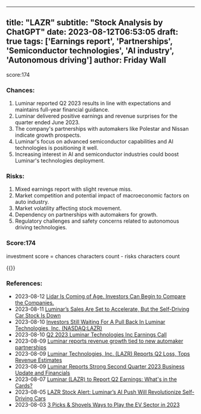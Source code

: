 
---
title: "LAZR"
subtitle: "Stock Analysis by ChatGPT"
date: 2023-08-12T06:53:05
draft: true
tags: ['Earnings report', 'Partnerships', 'Semiconductor technologies', 'AI industry', 'Autonomous driving']
author: Friday Wall
---

score:174
### Chances:
1. Luminar reported Q2 2023 results in line with expectations and maintains full-year financial guidance.
2. Luminar delivered positive earnings and revenue surprises for the quarter ended June 2023.
3. The company's partnerships with automakers like Polestar and Nissan indicate growth prospects.
4. Luminar's focus on advanced semiconductor capabilities and AI technologies is positioning it well.
5. Increasing interest in AI and semiconductor industries could boost Luminar's technologies deployment.
### Risks:
1. Mixed earnings report with slight revenue miss.
2. Market competition and potential impact of macroeconomic factors on auto industry.
3. Market volatility affecting stock movement.
4. Dependency on partnerships with automakers for growth.
5. Regulatory challenges and safety concerns related to autonomous driving technologies.
### Score:174
investment score = chances characters count - risks characters count

{{<tradingview symbol="NASDAQ:LAZR">}}
### References:
- 2023-08-12 [Lidar Is Coming of Age. Investors Can Begin to Compare the Companies.](https://finance.yahoo.com/m/c1a99d6c-8a82-3ce9-9872-4d91b7adc84b/lidar-is-coming-of-age..html?.tsrc=rss)
- 2023-08-11 [Luminar’s Sales Are Set to Accelerate, But the Self-Driving Car Stock Is Down](https://finance.yahoo.com/m/b6030b8e-ed97-34c1-843d-85f761b916be/luminar%E2%80%99s-sales-are-set-to.html?.tsrc=rss)
- 2023-08-10 [Investors Still Waiting For A Pull Back In Luminar Technologies, Inc. (NASDAQ:LAZR)](https://finance.yahoo.com/news/investors-still-waiting-pull-back-121223861.html?.tsrc=rss)
- 2023-08-10 [Q2 2023 Luminar Technologies Inc Earnings Call](https://finance.yahoo.com/news/q2-2023-luminar-technologies-inc-162248730.html?.tsrc=rss)
- 2023-08-09 [Luminar reports revenue growth tied to new automaker partnerships](https://finance.yahoo.com/video/luminar-reports-revenue-growth-tied-144913739.html?.tsrc=rss)
- 2023-08-09 [Luminar Technologies, Inc. (LAZR) Reports Q2 Loss, Tops Revenue Estimates](https://finance.yahoo.com/news/luminar-technologies-inc-lazr-reports-213018601.html?.tsrc=rss)
- 2023-08-09 [Luminar Reports Strong Second Quarter 2023 Business Update and Financials](https://finance.yahoo.com/news/luminar-reports-strong-second-quarter-200100983.html?.tsrc=rss)
- 2023-08-07 [Luminar (LAZR) to Report Q2 Earnings: What's in the Cards?](https://finance.yahoo.com/news/luminar-lazr-report-q2-earnings-153000132.html?.tsrc=rss)
- 2023-08-05 [LAZR Stock Alert: Luminar’s AI Push Will Revolutionize Self-Driving Cars](https://finance.yahoo.com/news/lazr-stock-alert-luminar-ai-165702637.html?.tsrc=rss)
- 2023-08-03 [3 Picks & Shovels Ways to Play the EV Sector in 2023](https://finance.yahoo.com/news/3-picks-shovels-ways-play-132406842.html?.tsrc=rss)


                